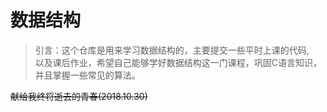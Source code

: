 # 数据结构
> 引言：这个仓库是用来学习数据结构的，主要提交一些平时上课的代码,<br>
 以及课后作业，希望自己能够学好数据结构这一门课程，巩固C语言知识，<br>
 并且掌握一些常见的算法。

 ~~献给我终将逝去的青春(2018.10.30)~~